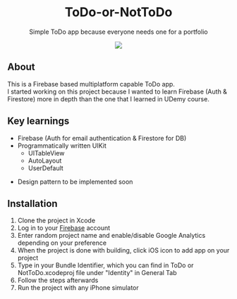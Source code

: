 <h1 align="center">ToDo-or-NotToDo</h1>
<p align="center">Simple ToDo app because everyone needs one for a portfolio
<div align="center"><img src="demo.gif"></img></div>
<h2>About</h2>
This is a Firebase based multiplatform capable ToDo app. <br/>
I started working on this project because I wanted to learn Firebase (Auth & Firestore) more in depth than the one that I learned in UDemy course.<br/>


<h2>Key learnings</h2>

- Firebase (Auth for email authentication & Firestore for DB)
- Programmatically written UIKit
  - UITableView
  - AutoLayout
  - UserDefault
* Design pattern to be implemented soon

<h2>Installation</h2>

1. Clone the project in Xcode
2. Log in to your <a href="https://console.firebase.google.com/u/0/">Firebase</a> account
3. Enter random project name and enable/disable Google Analytics depending on your preference
4. When the project is done with building, click iOS icon to add app on your project
5. Type in your Bundle Identifier, which you can find in ToDo or NotToDo.xcodeproj file under "Identity" in General Tab
6. Follow the steps afterwards
6. Run the project with any iPhone simulator
